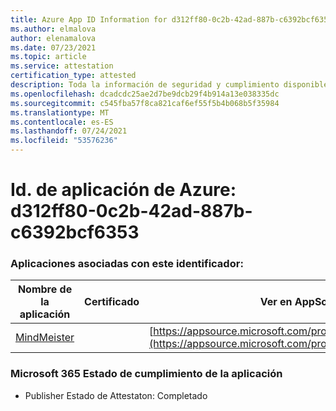 ```yaml
---
title: Azure App ID Information for d312ff80-0c2b-42ad-887b-c6392bcf6353
ms.author: elmalova
author: elenamalova
ms.date: 07/23/2021
ms.topic: article
ms.service: attestation
certification_type: attested
description: Toda la información de seguridad y cumplimiento disponible para d312ff80-0c2b-42ad-887b-c6392bcf6353.
ms.openlocfilehash: dcadcdc25ae2d7be9dcb29f4b914a13e038335dc
ms.sourcegitcommit: c545fba57f8ca821caf6ef55f5b4b068b5f35984
ms.translationtype: MT
ms.contentlocale: es-ES
ms.lasthandoff: 07/24/2021
ms.locfileid: "53576236"
---
```

# <a name="azure-app-id-d312ff80-0c2b-42ad-887b-c6392bcf6353"></a>Id. de aplicación de Azure: d312ff80-0c2b-42ad-887b-c6392bcf6353


### <a name="apps-associated-with-this-id"></a>Aplicaciones asociadas con este identificador:
| **Nombre de la aplicación** | **Certificado** | **Ver en AppSource** |
|--------------|---------------|-----------------------|
| [MindMeister](https://docs.microsoft.com/microsoft-365-app-certification/forward/WA104381116) |  | [https://appsource.microsoft.com/product/office/WA104381116](https://appsource.microsoft.com/product/office/WA104381116) |

### <a name="microsoft-365-app-compliance-status"></a>Microsoft 365 Estado de cumplimiento de la aplicación
- Publisher Estado de Attestaton: Completado
